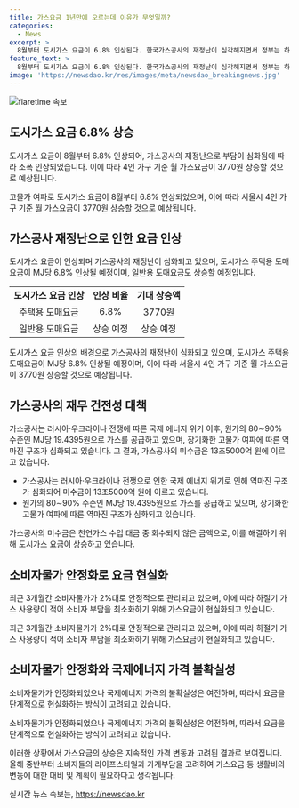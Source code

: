 ```yaml
---
title: 가스요금 1년만에 오르는데 이유가 무엇일까?
categories:
  - News
excerpt: >
  8월부터 도시가스 요금이 6.8% 인상된다. 한국가스공사의 재정난이 심각해지면서 정부는 하절기 가스 사용이 적은 점을 감안하여 가스요금을 인상하기로 결정했다. 도시가스 주택용 도매요금이 MJ당 1.41원, 일반용 도매요금은 MJ당 1.30원 인상될 예정이며, 이에 따라 서울시 4인 가구 기준 월 가스요금이 3770원 늘어날 것으로 예상된다. 가스공사는 러시아·우크라이나 전쟁에 따른 국제 에너지 위기로 인해 원가를 상회하는 상황에 처해있으며, 미수금 문제도 심각한 수준에 이르렀다. 이에 따라 가스요금 인상은 불가피한 조치로 여겨지고 있다.
feature_text: >
  8월부터 도시가스 요금이 6.8% 인상된다. 한국가스공사의 재정난이 심각해지면서 정부는 하절기 가스 사용이 적은 점을 감안하여 가스요금을 인상하기로 결정했다. 도시가스 주택용 도매요금이 MJ당 1.41원, 일반용 도매요금은 MJ당 1.30원 인상될 예정이며, 이에 따라 서울시 4인 가구 기준 월 가스요금이 3770원 늘어날 것으로 예상된다. 가스공사는 러시아·우크라이나 전쟁에 따른 국제 에너지 위기로 인해 원가를 상회하는 상황에 처해있으며, 미수금 문제도 심각한 수준에 이르렀다. 이에 따라 가스요금 인상은 불가피한 조치로 여겨지고 있다.
image: 'https://newsdao.kr/res/images/meta/newsdao_breakingnews.jpg'
---
```


<p><img src="https://newsdao.kr/res/images/meta/newsdao_breakingnews.jpg" alt="flaretime 속보" /></p>

<h2 data-ke-size="size26">도시가스 요금 6.8% 상승</h2>

<p>도시가스 요금이 8월부터 6.8% 인상되어, 가스공사의 재정난으로 부담이 심화됨에 따라 소폭 인상되었습니다. 이에 따라 4인 가구 기준 월 가스요금이 3770원 상승할 것으로 예상됩니다.</p>

<p data-ke-size="size16">고물가 여파로 도시가스 요금이 8월부터 6.8% 인상되었으며, 이에 따라 서울시 4인 가구 기준 월 가스요금이 3770원 상승할 것으로 예상됩니다.</p>

<h2 data-ke-size="size26">가스공사 재정난으로 인한 요금 인상</h2>

<p>도시가스 요금이 인상되며 가스공사의 재정난이 심화되고 있으며, 도시가스 주택용 도매요금이 MJ당 6.8% 인상될 예정이며, 일반용 도매요금도 상승할 예정입니다.</p>

<table>
    <tr>
        <td style="text-align: center; height: 17px;"><b>도시가스 요금 인상</b></td>
        <td style="text-align: center; height: 17px;"><b>인상 비율</b></td>
        <td style="text-align: center; height: 17px;"><b>기대 상승액</b></td>
    </tr>
    <tr>
        <td style="text-align: center; height: 17px;">주택용 도매요금</td>
        <td style="text-align: center; height: 17px;">6.8%</td>
        <td style="text-align: center; height: 17px;">3770원</td>
    </tr>
    <tr>
        <td style="text-align: center; height: 17px;">일반용 도매요금</td>
        <td style="text-align: center; height: 17px;">상승 예정</td>
        <td style="text-align: center; height: 17px;">상승 예정</td>
    </tr>
</table>

<p data-ke-size="size16">도시가스 요금 인상의 배경으로 가스공사의 재정난이 심화되고 있으며, 도시가스 주택용 도매요금이 MJ당 6.8% 인상될 예정이며, 이에 따라 서울시 4인 가구 기준 월 가스요금이 3770원 상승할 것으로 예상됩니다.</p>

<h2 data-ke-size="size26">가스공사의 재무 건전성 대책</h2>

<p>가스공사는 러시아·우크라이나 전쟁에 따른 국제 에너지 위기 이후, 원가의 80∼90% 수준인 MJ당 19.4395원으로 가스를 공급하고 있으며, 장기화한 고물가 여파에 따른 역마진 구조가 심화되고 있습니다. 그 결과, 가스공사의 미수금은 13조5000억 원에 이르고 있습니다.</p>

<ul>
    <li>가스공사는 러시아·우크라이나 전쟁으로 인한 국제 에너지 위기로 인해 역마진 구조가 심화되어 미수금이 13조5000억 원에 이르고 있습니다.</li>
    <li>원가의 80∼90% 수준인 MJ당 19.4395원으로 가스를 공급하고 있으며, 장기화한 고물가 여파에 따른 역마진 구조가 심화되고 있습니다.</li>
</ul>

<p data-ke-size="size16">가스공사의 미수금은 천연가스 수입 대금 중 회수되지 않은 금액으로, 이를 해결하기 위해 도시가스 요금이 상승하고 있습니다.</p>

<h2 data-ke-size="size26">소비자물가 안정화로 요금 현실화</h2>

<p>최근 3개월간 소비자물가가 2%대로 안정적으로 관리되고 있으며, 이에 따라 하절기 가스 사용량이 적어 소비자 부담을 최소화하기 위해 가스요금이 현실화되고 있습니다.</p>

<p data-ke-size="size16">최근 3개월간 소비자물가가 2%대로 안정적으로 관리되고 있으며, 이에 따라 하절기 가스 사용량이 적어 소비자 부담을 최소화하기 위해 가스요금이 현실화되고 있습니다.</p>

<h2 data-ke-size="size26">소비자물가 안정화와 국제에너지 가격 불확실성</h2>

<p>소비자물가가 안정화되었으나 국제에너지 가격의 불확실성은 여전하며, 따라서 요금을 단계적으로 현실화하는 방식이 고려되고 있습니다.</p>

<p data-ke-size="size16">소비자물가가 안정화되었으나 국제에너지 가격의 불확실성은 여전하며, 따라서 요금을 단계적으로 현실화하는 방식이 고려되고 있습니다.</p>

<p>이러한 상황에서 가스요금의 상승은 지속적인 가격 변동과 고려된 결과로 보여집니다. 올해 중반부터 소비자들의 라이프스타일과 가계부담을 고려하여 가스요금 등 생활비의 변동에 대한 대비 및 계획이 필요하다고 생각됩니다.</p>
실시간 뉴스 속보는, <a href="https://newsdao.kr" rel="dofollow">https://newsdao.kr</a>


